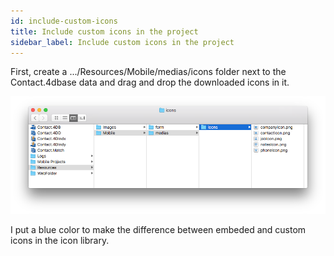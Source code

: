 ```yaml
---
id: include-custom-icons
title: Include custom icons in the project
sidebar_label: Include custom icons in the project
---
```



First, create a .../Resources/Mobile/medias/icons folder next to the Contact.4dbase data and drag and drop the downloaded icons in it.

![Mobile folder custom icons](assets/custom-icons/mobile-folder-custom-icons.png)

I put a blue color to make the difference between embeded and custom icons in the icon library.









